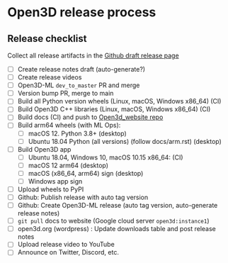# Open3D release process

## Release checklist

Collect all release artifacts in the [Github draft release page](https://github.com/isl-org/Open3D/releases)

-   [ ] Create release notes draft (auto-generate?)
-   [ ] Create release videos
-   [ ] Open3D-ML `dev_to_master` PR and merge
-   [ ] Version bump PR, merge to main
-   [ ] Build all Python version wheels (Linux, macOS, Windows x86_64) (CI)
-   [ ] Build Open3D C++ libraries (Linux, macOS, Windows x86_64)  (CI)
-   [ ] Build docs (CI) and push to [Open3d_website repo](https://github.com/isl-org/Open3D_website)
-   [ ] Build arm64 wheels (with ML Ops):
    -   [ ] macOS 12. Python 3.8+ (desktop)
    -   [ ] Ubuntu 18.04 Python (all versions) (follow docs/arm.rst) (desktop)
-   [ ] Build Open3D app
    -   [ ] Ubuntu 18.04, Windows 10, macOS 10.15 x86_64: (CI)
    -   [ ] macOS 12 arm64 (desktop)
    -   [ ] macOS (x86_64, arm64) sign (desktop)
    -   [ ] Windows app sign
-   [ ] Upload wheels to PyPI
-   [ ] Github: Publish release with auto tag version
-   [ ] Github: Create Open3D-ML release (auto tag version, auto-generate release
    notes)
-   [ ] `git pull` docs to website (Google cloud server `open3d:instance1`)
-   [ ] open3d.org (wordpress) : Update downloads table and post release notes
-   [ ] Upload release video to YouTube
-   [ ] Announce on Twitter, Discord, etc.
